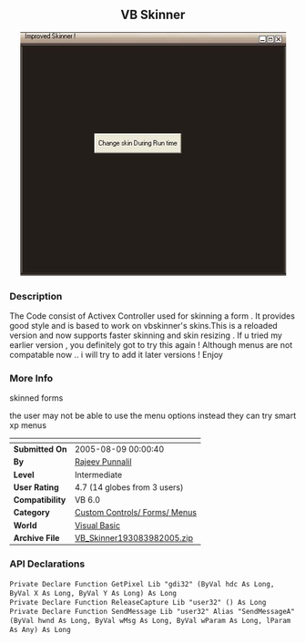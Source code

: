 ﻿<div align="center">

## VB Skinner

<img src="PIC200598144201426.jpg">
</div>

### Description

The Code consist of Activex Controller used for skinning a form . It provides good style and is based to work on vbskinner's skins.This is a reloaded version and now supports faster skinning and skin resizing . If u tried my earlier version , you definitely got to try this again ! Although menus are not compatable now .. i will try to add it later versions ! Enjoy
 
### More Info
 
skinned forms

the user may not be able to use the menu options instead they can try smart xp menus


<span>             |<span>
---                |---
**Submitted On**   |2005-08-09 00:00:40
**By**             |[Rajeev Punnalil](https://github.com/Planet-Source-Code/PSCIndex/blob/master/ByAuthor/rajeev-punnalil.md)
**Level**          |Intermediate
**User Rating**    |4.7 (14 globes from 3 users)
**Compatibility**  |VB 6\.0
**Category**       |[Custom Controls/ Forms/  Menus](https://github.com/Planet-Source-Code/PSCIndex/blob/master/ByCategory/custom-controls-forms-menus__1-4.md)
**World**          |[Visual Basic](https://github.com/Planet-Source-Code/PSCIndex/blob/master/ByWorld/visual-basic.md)
**Archive File**   |[VB\_Skinner193083982005\.zip](https://github.com/Planet-Source-Code/rajeev-punnalil-vb-skinner__1-62467/archive/master.zip)

### API Declarations

```
Private Declare Function GetPixel Lib "gdi32" (ByVal hdc As Long, ByVal X As Long, ByVal Y As Long) As Long
Private Declare Function ReleaseCapture Lib "user32" () As Long
Private Declare Function SendMessage Lib "user32" Alias "SendMessageA" (ByVal hwnd As Long, ByVal wMsg As Long, ByVal wParam As Long, lParam As Any) As Long
```





